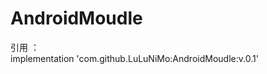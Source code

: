 # AndroidMoudle




















引用 ：  
implementation 'com.github.LuLuNiMo:AndroidMoudle:v.0.1'
